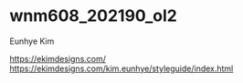 # wnm608_202190_ol2

Eunhye Kim

https://ekimdesigns.com/
https://ekimdesigns.com/kim.eunhye/styleguide/index.html
